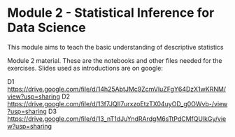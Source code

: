 # Module 2 - Statistical Inference for Data Science

This module aims to teach the basic understanding of descriptive statistics

Module 2 material. These are the notebooks and other files needed for the exercises. Slides used as introductions are on google:

D1 https://drive.google.com/file/d/14h25AbtJMc9ZcmVluZFgY64DzX1wKRNM/view?usp=sharing
D2 https://drive.google.com/file/d/13f7JQIl7urxzoEtzTX04uyOD_g0OWvb-/view?usp=sharing
D3 https://drive.google.com/file/d/13_nT1dJuYndRArdgM6sTtPdCMfQUlkGy/view?usp=sharing
